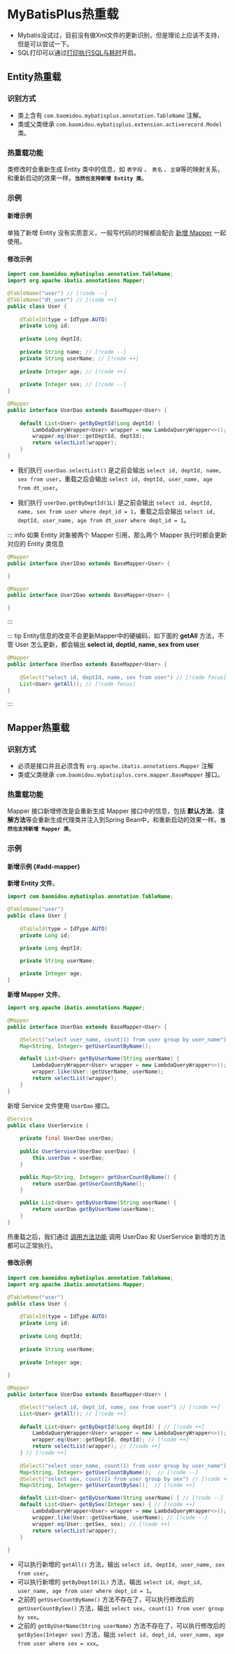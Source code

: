 # MyBatisPlus热重载 <Badge type="warning" text="beta" />

- Mybatis没试过，目前没有做Xml文件的更新识别，但是理论上应该不支持，但是可以尝试一下。
- SQL打印可以通过[打印执行SQL与耗时](sql.md)开启。

## Entity热重载

### 识别方式

- 类上含有 `com.baomidou.mybatisplus.annotation.TableName` 注解。
- 类或父类继承 `com.baomidou.mybatisplus.extension.activerecord.Model` 类。

### 热重载功能

类修改时会重新生成 Entity 类中的信息，如 `表字段` 、 `表名` 、`主键`等的映射关系，和重新启动的效果一样。**`当然也支持新增 Entity 类`**。

### 示例

#### 新增示例

单独了新增 Entity 没有实质意义，一般写代码的时候都会配合 [新增 Mapper](#add-mapper) 一起使用。

#### 修改示例

```java
import com.baomidou.mybatisplus.annotation.TableName;
import org.apache.ibatis.annotations.Mapper;

@TableName("user") // [!code --]
@TableName("dt_user") // [!code ++]
public class User {
    
    @TableId(type = IdType.AUTO)
    private Long id;
    
    private Long deptId;
    
    private String name; // [!code --]
    private String userName; // [!code ++]
    
    private Integer age; // [!code ++]
    
    private Integer sex; // [!code --]
}

@Mapper
public interface UserDao extends BaseMapper<User> {
    
    default List<User> getByDeptId(Long deptId) {
        LambdaQueryWrapper<User> wrapper = new LambdaQueryWrapper<>();
        wrapper.eq(User::getDeptId, deptId);
        return selectList(wrapper);
    }
}
```

- 我们执行 `userDao.selectList()` 是之前会输出 `select id, deptId, name, sex from user`，重载之后会输出 `select id, deptId, user_name, age from dt_user`。

- 我们执行 `userDao.getByDeptId(1L)` 是之前会输出 `select id, deptId, name, sex from user where dept_id = 1`，重载之后会输出 `select id, deptId, user_name, age from dt_user where dept_id = 1`。

::: info 如果 Entity 对象被两个 Mapper 引用，那么两个 Mapper 执行时都会更新对应的 Entity 类信息

```java
@Mapper
public interface User1Dao extends BaseMapper<User> {

}

@Mapper
public interface User2Dao extends BaseMapper<User> {

}
```
:::

::: tip Entity信息的改变不会更新Mapper中的硬编码，如下面的 **getAll** 方法，不管 User 怎么更新，都会输出 **select id, deptId, name, sex from user**

```java
@Mapper
public interface UserDao extends BaseMapper<User> {
    
    @Select("select id, deptId, name, sex from user") // [!code focus]
    List<User> getAll(); // [!code focus]
}
```

::: 

## Mapper热重载

### 识别方式

- 必须是接口并且必须含有 `org.apache.ibatis.annotations.Mapper` 注解
- 类或父类继承 `com.baomidou.mybatisplus.core.mapper.BaseMapper` 接口。

### 热重载功能

Mapper 接口新增修改是会重新生成 Mapper 接口中的信息，包括 **默认方法**、**注解方法**等会重新生成代理类并注入到Spring Bean中，和重新启动的效果一样。**`当然也支持新增 Mapper 类`**。

### 示例

#### 新增示例 {#add-mapper}

**新增 Entity 文件**。

```java
import com.baomidou.mybatisplus.annotation.TableName;

@TableName("user")
public class User {
    
    @TableId(type = IdType.AUTO)
    private Long id;

    private Long deptId;
    
    private String userName;

    private Integer age;
}
```

**新增 Mapper 文件**。

```java
import org.apache.ibatis.annotations.Mapper;

@Mapper
public interface UserDao extends BaseMapper<User> {

    @Select("select user_name, count(1) from user group by user_name")
    Map<String, Integer> getUserCountByName();

    default List<User> getByUserName(String userName) {
        LambdaQueryWrapper<User> wrapper = new LambdaQueryWrapper<>();
        wrapper.like(User::getUserName, userName);
        return selectList(wrapper);
    }
}
```

新增 Service 文件使用 `UserDao` 接口。

```java
@Service
public class UserService {
    
    private final UserDao userDao;
    
    public UserService(UserDao userDao) {
        this.userDao = userDao;
    }

    public Map<String, Integer> getUserCountByName() {
        return userDao.getUserCountByName();
    }

    public List<User> getByUserName(String userName) {
        return userDao.getByUserName(userName);
    }
}
```

热重载之后，我们通过 [调用方法功能](attach-local.md) 调用 UserDao 和 UserService 新增的方法都可以正常执行。 

#### 修改示例

```java
import com.baomidou.mybatisplus.annotation.TableName;
import org.apache.ibatis.annotations.Mapper;

@TableName("user")
public class User {
    
    @TableId(type = IdType.AUTO)
    private Long id;
    
    private Long deptId;
    
    private String userName;
    
    private Integer age;
    
}

@Mapper
public interface UserDao extends BaseMapper<User> {

    @Select("select id, dept_id, name, sex from user") // [!code ++]
    List<User> getAll(); // [!code ++]
    
    default List<User> getByDeptId(Long deptId) { // [!code ++]
        LambdaQueryWrapper<User> wrapper = new LambdaQueryWrapper<>(); // [!code ++]
        wrapper.eq(User::getDeptId, deptId); // [!code ++]
        return selectList(wrapper); // [!code ++]
    } // [!code ++]
    
    @Select("select user_name, count(1) from user group by user_name") // [!code --]
    Map<String, Integer> getUserCountByName();  // [!code --]
    @Select("select sex, count(1) from user group by sex") // [!code ++]
    Map<String, Integer> getUserCountBySex();  // [!code ++]

    default List<User> getByUserName(String userName) { // [!code --]
    default List<User> getBySex(Integer sex) { // [!code ++]
        LambdaQueryWrapper<User> wrapper = new LambdaQueryWrapper<>();
        wrapper.like(User::getUserName, userName); // [!code --]
        wrapper.eq(User::getSex, sex); // [!code ++]
        return selectList(wrapper);
    }
    
}
```

- 可以执行新增的 `getAll()` 方法，输出 `select id, deptId, user_name, sex from user`。
- 可以执行新增的 `getByDeptId(1L)` 方法，输出 `select id, dept_id, user_name, age from user where dept_id = 1`。
- 之前的 `getUserCountByName()` 方法不存在了，可以执行修改后的 `getUserCountBySex()` 方法，输出 `select sex, count(1) from user group by sex`。
- 之前的 `getByUserName(String userName)` 方法不存在了，可以执行修改后的 `getBySex(Integer sex)` 方法，输出 `select id, dept_id, user_name, age from user where sex = xxx`。
